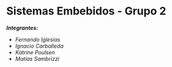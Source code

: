 Sistemas Embebidos - Grupo 2
==============

***Integrantes:***

 - *Fernando Iglesias*
 - *Ignacio Carballeda*
 - *Katrine Poulsen*
 - *Matías Sambrizzi*
